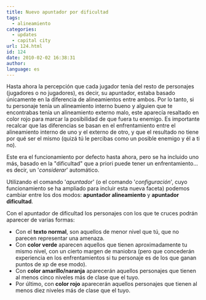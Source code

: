 ```yaml
---
title: Nuevo apuntador por dificultad
tags:
  - alineamiento
categories:
  - updates
  - capital city
url: 124.html
id: 124
date: 2010-02-02 16:38:31
author:
language: es
---
```


Hasta ahora la percepción que cada jugador tenía del resto de personajes (jugadores o no jugadores), es decir, su apuntador, estaba basado únicamente en la diferencia de alineamientos entre ambos. Por lo tanto, si tu personaje tenía un alineamiento interno bueno y alguien que te encontrabas tenía un alineamiento externo malo, este aparecía resaltado en color rojo para marcar la posibilidad de que fuera tu enemigo. Es importante recalcar que las diferencias se basan en el enfrentamiento entre el alineamiento interno de uno y el externo de otro, y que el resultado no tiene por qué ser el mismo (quizá tú le percibas como un posible enemigo y él a ti no).

Este era el funcionamiento por defecto hasta ahora, pero se ha incluido uno más, basado en la "dificultad" que a priori puede tener un enfrentamiento... es decir, un '_considerar_' automático.

Utilizando el comando '_apuntador_' (o el comando '_configuración_', cuyo funcionamiento se ha ampliado para incluir esta nueva faceta) podemos cambiar entre los dos modos: **apuntador alineamiento** y **apuntador dificultad**.

Con el apuntador de dificultad los personajes con los que te cruces podrán aparecer de varias formas:  

* Con el **texto normal**, son aquellos de menor nivel que tú, que no parecen representar una amenaza.
* Con **color verde** aparecen aquellos que tienen aproximadamente tu mismo nivel, con un cierto margen de maniobra (pero que concederán experiencia en los enfrentamientos si tu personaje es de los que ganan puntos de xp de ese modo).
* Con **color amarillo/naranja** aparecerán aquellos personajes que tienen al menos cinco niveles más de clase que el tuyo.
* Por último, con **color rojo** aparecerán aquellos personajes que tienen al menos diez niveles más de clase que el tuyo.
